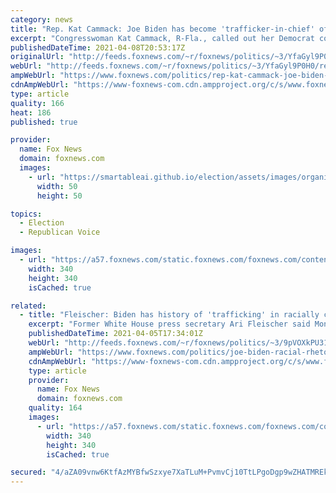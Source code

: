 ```yaml
---
category: news
title: "Rep. Kat Cammack: Joe Biden has become 'trafficker-in-chief' of southern border 'crisis'"
excerpt: "Congresswoman Kat Cammack, R-Fla., called out her Democrat colleagues Thursday for calling the border situation anything but a \"crisis,\" telling \"The Story\" the Biden administration should have followed Trump’s lead."
publishedDateTime: 2021-04-08T20:53:17Z
originalUrl: "http://feeds.foxnews.com/~r/foxnews/politics/~3/YfaGyl9P0H0/rep-kat-cammack-joe-biden-has-become-trafficker-in-chief-of-southern-border-crisis"
webUrl: "http://feeds.foxnews.com/~r/foxnews/politics/~3/YfaGyl9P0H0/rep-kat-cammack-joe-biden-has-become-trafficker-in-chief-of-southern-border-crisis"
ampWebUrl: "https://www.foxnews.com/politics/rep-kat-cammack-joe-biden-has-become-trafficker-in-chief-of-southern-border-crisis.amp"
cdnAmpWebUrl: "https://www-foxnews-com.cdn.ampproject.org/c/s/www.foxnews.com/politics/rep-kat-cammack-joe-biden-has-become-trafficker-in-chief-of-southern-border-crisis.amp"
type: article
quality: 166
heat: 186
published: true

provider:
  name: Fox News
  domain: foxnews.com
  images:
    - url: "https://smartableai.github.io/election/assets/images/organizations/foxnews.com-50x50.jpg"
      width: 50
      height: 50

topics:
  - Election
  - Republican Voice

images:
  - url: "https://a57.foxnews.com/static.foxnews.com/foxnews.com/content/uploads/2018/09/340/340/fox-news.jpg?ve=1&tl=1"
    width: 340
    height: 340
    isCached: true

related:
  - title: "Fleischer: Biden has history of 'trafficking' in racially charged rhetoric against opponents"
    excerpt: "Former White House press secretary Ari Fleischer said Monday that President Biden has a history of using racially charged rhetoric against his political opponents, most recently, comparing the Georgia voting law with Jim Crow. "
    publishedDateTime: 2021-04-05T17:34:01Z
    webUrl: "http://feeds.foxnews.com/~r/foxnews/politics/~3/9pVOXkPU318/joe-biden-racial-rhetoric-fleischer-jim-crow-georgia"
    ampWebUrl: "https://www.foxnews.com/politics/joe-biden-racial-rhetoric-fleischer-jim-crow-georgia.amp"
    cdnAmpWebUrl: "https://www-foxnews-com.cdn.ampproject.org/c/s/www.foxnews.com/politics/joe-biden-racial-rhetoric-fleischer-jim-crow-georgia.amp"
    type: article
    provider:
      name: Fox News
      domain: foxnews.com
    quality: 164
    images:
      - url: "https://a57.foxnews.com/static.foxnews.com/foxnews.com/content/uploads/2018/09/340/340/fox-news.jpg?ve=1&tl=1"
        width: 340
        height: 340
        isCached: true

secured: "4/aZA09vnw6KtfAzMYBfwSzxye7XaTLuM+PvmvCj10TtLPgoDgp9wZHATMREksuZdeC/PFwNnclTnTYLT+L6psYBYxIj54A3PnOZXpT6Ibvk+6E2oZaWYsdhqGwGjRaY225XHrlHnoQr4gIqAyZRd8hnKWb72Ty51+O7HE7alG7ElXgJjMHvMnF+aWn4nK4aTy2aUECSiH13mVufc5DMUAZg54Hjre0hdc3Nl/OcDGcQpVV/iPY1He/DLAn8RGDggfoqoE1rjM3Am9Bt6zTHu/X1LnokACFA5u5eAXyLfXBaJAfHI/Bg5UNJHfCInqwUl5ME9iDxJNhgIzoEqEsActcy65SCjF+ahZAvFxXcm0E=;D0uD80Ub94h+v1mwURsMAQ=="
---
```


